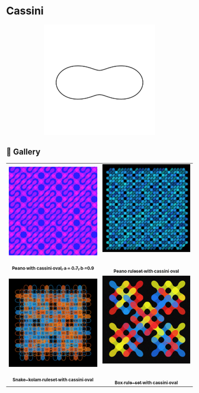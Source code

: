 # Cassini

<p align="center"><img src="../assets/shape_images/cassini.jpg" alt="cassini oval" width="300px"></p>

## 🌄 Gallery

<!-- IMAGE-LIST:START - Do not remove or modify this section -->
<!-- prettier-ignore-start -->
<!-- markdownlint-disable -->
<table>
  <tbody>
   <tr>
     <td align="center"><a href=""> <img class="img" src="../assets/Ruleset-shape-examples/peano-cassini2.jpg" alt="Peano ruleset with cassini oval" style="vertical-align:top;" width="500" /><br /><sub><b><br/>Peano with cassini oval, a = 0.7, b =0.9</b></sub></a></td>
     <td align="center"><a href=""> <img class="img" src="../assets/Ruleset-shape-examples/peano-cassini-3.jpg" alt="Peano rulesset with cassini oval" style=" display: block;
    margin-left: auto;
    margin-right: auto;" width="500" /><br /><sub><b><br/>Peano ruleset with cassini oval</b></sub></a></td>
    </tr>
    <tr>
     <td align="center"><a href=""> <img class="img" src="../assets/Ruleset-shape-examples/snake-kolam-cassini.jpg" alt="Snake-kolam ruleset with cassini oval" style="vertical-align:top;" width="500" /><br /><sub><b><br/>Snake-kolam ruleset with cassini oval</b></sub></a></td>
     <td align="center"><a href=""> <img class="img" src="../assets/Ruleset-shape-examples/box-cassini.jpg" alt="Box  rule-set with cassini oval" style=" display: block;
    margin-left: auto;
    margin-right: auto;" width="500" /><br /><sub><b><br/>Box  rule-set with cassini oval</b></sub></a></td>
    </tr>
    
  
    
 </tbody>
</table>

<!-- markdownlint-restore -->
<!-- prettier-ignore-end -->

<!-- IMAGE-LIST:END -->

